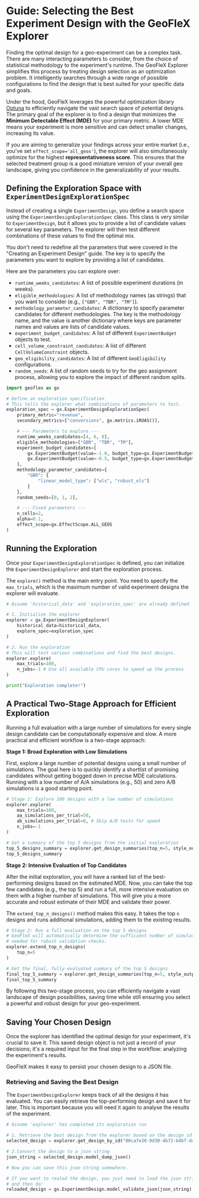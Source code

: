 # Guide: Selecting the Best Experiment Design with the GeoFleX Explorer

Finding the optimal design for a geo-experiment can be a complex task. There are many interacting parameters to consider, from the choice of statistical methodology to the experiment's runtime. The GeoFleX Explorer simplifies this process by treating design selection as an optimization problem. It intelligently searches through a wide range of possible configurations to find the design that is best suited for your specific data and goals.

Under the hood, GeoFleX leverages the powerful optimization library [Optuna](https://optuna.org/) to efficiently navigate the vast search space of potential designs. The primary goal of the explorer is to find a design that minimizes the **Minimum Detectable Effect (MDE)** for your primary metric. A lower MDE means your experiment is more sensitive and can detect smaller changes, increasing its value.

If you are aiming to generalize your findings across your entire market (i.e., you've set `effect_scope='all_geos'`), the explorer will also simultaneously optimize for the highest **representativeness score**. This ensures that the selected treatment group is a good miniature version of your overall geo landscape, giving you confidence in the generalizability of your results.

## Defining the Exploration Space with `ExperimentDesignExplorationSpec`

Instead of creating a single `ExperimentDesign`, you define a search space using the `ExperimentDesignExplorationSpec` class. This class is very similar to `ExperimentDesign`, but it allows you to provide a list of candidate values for several key parameters. The explorer will then test different combinations of these values to find the optimal mix.

You don't need to redefine all the parameters that were covered in the "Creating an Experiment Design" guide. The key is to specify the parameters you want to explore by providing a list of candidates.

Here are the parameters you can explore over:

  * `runtime_weeks_candidates`: A list of possible experiment durations (in weeks).
  * `eligible_methodologies`: A list of methodology names (as strings) that you want to consider (e.g., `["GBR", "TBR", "TM"]`).
  * `methodology_parameter_candidates`: A dictionary to specify parameter candidates for different methodologies. The key is the methodology name, and the value is another dictionary where keys are parameter names and values are lists of candidate values.
  * `experiment_budget_candidates`: A list of different `ExperimentBudget` objects to test.
  * `cell_volume_constraint_candidates`: A list of different `CellVolumeConstraint` objects.
  * `geo_eligibility_candidates`: A list of different `GeoEligibility` configurations.
  * `random_seeds`: A list of random seeds to try for the geo assignment process, allowing you to explore the impact of different random splits.

<!-- end list -->

```python
import geoflex as gx

# Define an exploration specification
# This tells the explorer what combinations of parameters to test.
exploration_spec = gx.ExperimentDesignExplorationSpec(
    primary_metric="revenue",
    secondary_metrics=["conversions", gx.metrics.iROAS()],

    # --- Parameters to explore ---
    runtime_weeks_candidates=[4, 6, 8],
    eligible_methodologies=["GBR", "TBR", "TM"],
    experiment_budget_candidates=[
        gx.ExperimentBudget(value=-1.0, budget_type=gx.ExperimentBudgetType.PERCENTAGE_CHANGE),
        gx.ExperimentBudget(value=-0.5, budget_type=gx.ExperimentBudgetType.PERCENTAGE_CHANGE)
    ],
    methodology_parameter_candidates={
        "GBR": {
            "linear_model_type": ["wls", "robust_ols"]
        }
    },
    random_seeds=[0, 1, 2],

    # --- Fixed parameters ---
    n_cells=2,
    alpha=0.1,
    effect_scope=gx.EffectScope.ALL_GEOS
)
```

## Running the Exploration

Once your `ExperimentDesignExplorationSpec` is defined, you can initialize the `ExperimentDesignExplorer` and start the exploration process.

The `explore()` method is the main entry point. You need to specify the `max_trials`, which is the maximum number of valid experiment designs the explorer will evaluate.

```python
# Assume 'historical_data' and 'exploration_spec' are already defined

# 1. Initialize the explorer
explorer = gx.ExperimentDesignExplorer(
    historical_data=historical_data,
    explore_spec=exploration_spec
)

# 2. Run the exploration
# This will test various combinations and find the best designs.
explorer.explore(
    max_trials=100,
    n_jobs=-1 # Use all available CPU cores to speed up the process
)

print("Exploration complete!")
```

## A Practical Two-Stage Approach for Efficient Exploration

Running a full evaluation with a large number of simulations for every single design candidate can be computationally expensive and slow. A more practical and efficient workflow is a two-stage approach:

**Stage 1: Broad Exploration with Low Simulations**

First, explore a large number of potential designs using a small number of simulations. The goal here is to quickly identify a shortlist of promising candidates without getting bogged down in precise MDE calculations. Running with a low number of A/A simulations (e.g., 50) and zero A/B simulations is a good starting point.

```python
# Stage 1: Explore 100 designs with a low number of simulations
explorer.explore(
    max_trials=100,
    aa_simulations_per_trial=50,
    ab_simulations_per_trial=0, # Skip A/B tests for speed
    n_jobs=-1
)

# Get a summary of the top 5 designs from the initial exploration
top_5_designs_summary = explorer.get_design_summaries(top_n=5, style_output=True)
top_5_designs_summary
```

**Stage 2: Intensive Evaluation of Top Candidates**

After the initial exploration, you will have a ranked list of the best-performing designs based on the estimated MDE. Now, you can take the top few candidates (e.g., the top 5) and run a full, more intensive evaluation on them with a higher number of simulations. This will give you a more accurate and robust estimate of their MDE and validate their power.

The `extend_top_n_designs()` method makes this easy. It takes the top `n` designs and runs additional simulations, adding them to the existing results.

```python
# Stage 2: Run a full evaluation on the top 5 designs
# GeoFleX will automatically determine the sufficient number of simulations
# needed for robust validation checks.
explorer.extend_top_n_designs(
    top_n=5
)

# Get the final, fully-evaluated summary of the top 5 designs
final_top_5_summary = explorer.get_design_summaries(top_n=5, style_output=True)
final_top_5_summary
```

By following this two-stage process, you can efficiently navigate a vast landscape of design possibilities, saving time while still ensuring you select a powerful and robust design for your geo-experiment.

## Saving Your Chosen Design

Once the explorer has identified the optimal design for your experiment, it's crucial to save it. This saved design object is not just a record of your decisions; it's a required input for the final step in the workflow: analyzing the experiment's results.

GeoFleX makes it easy to persist your chosen design to a JSON file.

### Retrieving and Saving the Best Design

The `ExperimentDesignExplorer` keeps track of all the designs it has evaluated. You can easily retrieve the top-performing design and save it for later. This is important because you will need it again to analyse the results of the experiment.

```python
# Assume 'explorer' has completed its exploration run

# 1. Retrieve the best design from the explorer based on the design id
selected_design = explorer.get_design_by_id("00ca7e20-9d30-4b72-b4bf-da9866cd5764")

# 2.Convert the design to a json string
json_string = selected_design.model_dump_json()

# Now you can save this json string somewhere.

# If you want to realod the design, you just need to load the json string back
# and then do:
reloaded_design = gx.ExperimentDesign.model_validate_json(json_string)
```
